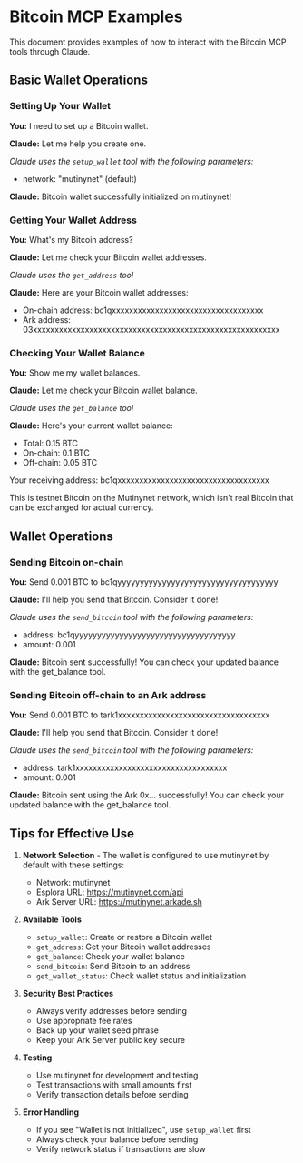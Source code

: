 # Bitcoin MCP Examples

This document provides examples of how to interact with the Bitcoin MCP tools through Claude.

## Basic Wallet Operations

### Setting Up Your Wallet

**You:** I need to set up a Bitcoin wallet.

**Claude:** Let me help you create one.

_Claude uses the `setup_wallet` tool with the following parameters:_
- network: "mutinynet" (default)

**Claude:** Bitcoin wallet successfully initialized on mutinynet!

### Getting Your Wallet Address

**You:** What's my Bitcoin address?

**Claude:** Let me check your Bitcoin wallet addresses.

_Claude uses the `get_address` tool_

**Claude:** Here are your Bitcoin wallet addresses:
- On-chain address: bc1qxxxxxxxxxxxxxxxxxxxxxxxxxxxxxxxxxxx
- Ark address: 03xxxxxxxxxxxxxxxxxxxxxxxxxxxxxxxxxxxxxxxxxxxxxxxxxxxxxxxxx

### Checking Your Wallet Balance

**You:** Show me my wallet balances.

**Claude:** Let me check your Bitcoin wallet balance.

_Claude uses the `get_balance` tool_

**Claude:** Here's your current wallet balance:
- Total: 0.15 BTC
- On-chain: 0.1 BTC
- Off-chain: 0.05 BTC

Your receiving address: bc1qxxxxxxxxxxxxxxxxxxxxxxxxxxxxxxxxxxx

This is testnet Bitcoin on the Mutinynet network, which isn't real Bitcoin that can be exchanged for actual currency.

## Wallet Operations

### Sending Bitcoin on-chain

**You:** Send 0.001 BTC to bc1qyyyyyyyyyyyyyyyyyyyyyyyyyyyyyyyyyyyy

**Claude:** I'll help you send that Bitcoin. Consider it done!

_Claude uses the `send_bitcoin` tool with the following parameters:_
- address: bc1qyyyyyyyyyyyyyyyyyyyyyyyyyyyyyyyyyyyy
- amount: 0.001

**Claude:** Bitcoin sent successfully! You can check your updated balance with the get_balance tool.


### Sending Bitcoin off-chain to an Ark address

**You:** Send 0.001 BTC to tark1xxxxxxxxxxxxxxxxxxxxxxxxxxxxxxxxxxx

**Claude:** I'll help you send that Bitcoin. Consider it done!

_Claude uses the `send_bitcoin` tool with the following parameters:_
- address: tark1xxxxxxxxxxxxxxxxxxxxxxxxxxxxxxxxxxx
- amount: 0.001

**Claude:** Bitcoin sent using the Ark 0x... successfully! You can check your updated balance with the get_balance tool.

## Tips for Effective Use

1. **Network Selection** - The wallet is configured to use mutinynet by default with these settings:
   - Network: mutinynet
   - Esplora URL: https://mutinynet.com/api
   - Ark Server URL: https://mutinynet.arkade.sh

2. **Available Tools**
   - `setup_wallet`: Create or restore a Bitcoin wallet
   - `get_address`: Get your Bitcoin wallet addresses
   - `get_balance`: Check your wallet balance
   - `send_bitcoin`: Send Bitcoin to an address
   - `get_wallet_status`: Check wallet status and initialization

3. **Security Best Practices**
   - Always verify addresses before sending
   - Use appropriate fee rates
   - Back up your wallet seed phrase
   - Keep your Ark Server public key secure

4. **Testing**
   - Use mutinynet for development and testing
   - Test transactions with small amounts first
   - Verify transaction details before sending

5. **Error Handling**
   - If you see "Wallet is not initialized", use `setup_wallet` first
   - Always check your balance before sending
   - Verify network status if transactions are slow
